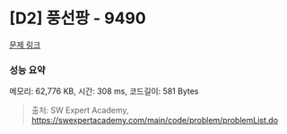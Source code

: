 # [D2] 풍선팡 - 9490 

[문제 링크](https://swexpertacademy.com/main/code/problem/problemDetail.do?contestProbId=AXAerAPaVXMDFARP) 

### 성능 요약

메모리: 62,776 KB, 시간: 308 ms, 코드길이: 581 Bytes



> 출처: SW Expert Academy, https://swexpertacademy.com/main/code/problem/problemList.do